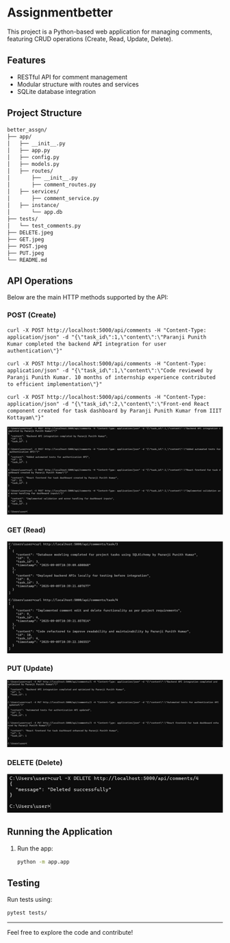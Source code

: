 # Assignmentbetter

This project is a Python-based web application for managing comments, featuring CRUD operations (Create, Read, Update, Delete).

## Features
- RESTful API for comment management
- Modular structure with routes and services
- SQLite database integration

## Project Structure
```
better_assgn/
├── app/
│   ├── __init__.py
│   ├── app.py
│   ├── config.py
│   ├── models.py
│   ├── routes/
│       ├── __init__.py
│       ├── comment_routes.py
│   ├── services/
│       ├── comment_service.py
│   ├── instance/
│       └── app.db
├── tests/
│   └── test_comments.py
├── DELETE.jpeg
├── GET.jpeg
├── POST.jpeg
├── PUT.jpeg
└── README.md
```

## API Operations

Below are the main HTTP methods supported by the API:

### POST (Create)

``` 
curl -X POST http://localhost:5000/api/comments -H "Content-Type: application/json" -d "{\"task_id\":1,\"content\":\"Paranji Punith Kumar completed the backend API integration for user authentication\"}"
```
```
curl -X POST http://localhost:5000/api/comments -H "Content-Type: application/json" -d "{\"task_id\":1,\"content\":\"Code reviewed by Paranji Punith Kumar. 10 months of internship experience contributed to efficient implementation\"}"
```
```
curl -X POST http://localhost:5000/api/comments -H "Content-Type: application/json" -d "{\"task_id\":2,\"content\":\"Front-end React component created for task dashboard by Paranji Punith Kumar from IIIT Kottayam\"}"
```

![POST](POST.jpeg)

### GET (Read)
![GET](GET.jpeg)

### PUT (Update)
![PUT](PUT.jpeg)

### DELETE (Delete)
![DELETE](DELETE.jpeg)

## Running the Application
1. Run the app:
   ```bash
   python -m app.app
   ```

## Testing

Run tests using:
```bash
pytest tests/
```

---

Feel free to explore the code and contribute!
